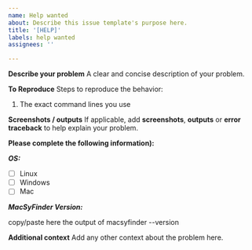 ```yaml
---
name: Help wanted
about: Describe this issue template's purpose here.
title: '[HELP]'
labels: help wanted
assignees: ''

---
```


**Describe your problem**
A clear and concise description of your problem.

**To Reproduce**
Steps to reproduce the behavior:

1. The exact command lines you use

**Screenshots / outputs**
If applicable, add **screenshots**, **outputs** or **error traceback**
to help explain your problem.

**Please complete the following information):**

***OS:***

 - [ ] Linux
 - [ ] Windows
 - [ ] Mac

***MacSyFinder Version:***

  copy/paste here the output of macsyfinder --version

**Additional context**
Add any other context about the problem here.
